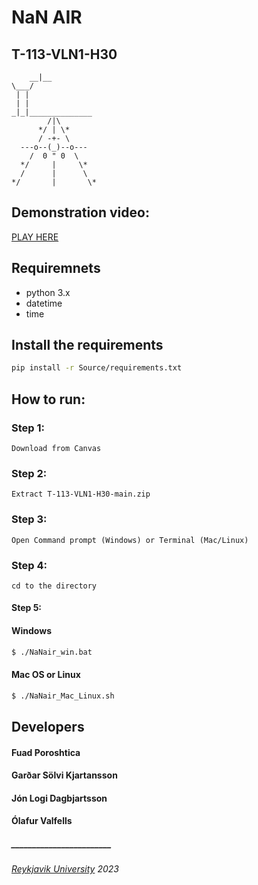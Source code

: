 # NaN AIR
## T-113-VLN1-H30

```ascii
    __|__
\___/
 | |
 | |
_|_|______________
        /|\ 
      */ | \*            
      / -+- \
  ---o--(_)--o---
    /  0 " 0  \
  */     |     \*
  /      |      \
*/       |       \*

```
## Demonstration video:
[PLAY HERE](https://ru.is)

## Requiremnets

- python 3.x
- datetime
- time

## Install the requirements

```bash
pip install -r Source/requirements.txt
```

## How to run:

### Step 1:
```
Download from Canvas
```
### Step 2:

```
Extract T-113-VLN1-H30-main.zip
```
### Step 3:
```
Open Command prompt (Windows) or Terminal (Mac/Linux) 
```
### Step 4:
```
cd to the directory
```
#### Step 5:

#### Windows
```Bash
$ ./NaNair_win.bat
```

#### Mac OS or Linux
```bash
$ ./NaNair_Mac_Linux.sh
```

## Developers

#### Fuad Poroshtica
#### Garðar Sölvi Kjartansson
#### Jón Logi Dagbjartsson
#### Ólafur Valfells

##### ________________________
######  [_Reykjavik University_](https://www.ru.is) _2023_
